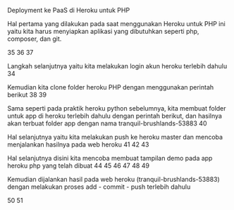 Deployment ke PaaS di Heroku untuk PHP

   Hal pertama yang dilakukan pada saat menggunakan Heroku untuk PHP ini yaitu kita harus menyiapkan aplikasi yang dibutuhkan seperti php, composer, dan git.

35 36 37

   Langkah selanjutnya yaitu kita melakukan login akun heroku terlebih dahulu 34

   Kemudian kita clone folder heroku PHP dengan menggunakan perintah berikut 38 39

   Sama seperti pada praktik heroku python sebelumnya, kita membuat folder untuk app di heroku terlebih dahulu dengan perintah berikut, dan hasilnya akan terbuat folder app dengan nama tranquil-brushlands-53883 40

   Hal selanjutnya yaitu kita melakukan push ke heroku master dan mencoba menjalankan hasilnya pada web heroku 41 42 43

   Hal selanjutnya disini kita mencoba membuat tampilan demo pada app heroku php yang telah dibuat 44 45 46 47 48 49

   Kemudian dijalankan hasil pada web heroku (tranquil-brushlands-53883) dengan melakukan proses add - commit - push terlebih dahulu

50 51
